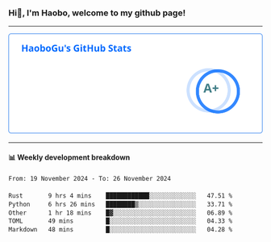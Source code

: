 <!--<h2 align="center"> Hi👋, I'm Haobo, welcome to my github page! </h2>-->
### Hi👋, I'm Haobo, welcome to my github page!
-------

<img href="https://github.com/HaoboGu" src="assets/stats.svg" alt="github stats" /> 

-------

#### 📊 **Weekly development breakdown**
<!--START_SECTION:waka-->

```txt
From: 19 November 2024 - To: 26 November 2024

Rust       9 hrs 4 mins    ████████████░░░░░░░░░░░░░   47.51 %
Python     6 hrs 26 mins   ████████▒░░░░░░░░░░░░░░░░   33.71 %
Other      1 hr 18 mins    █▓░░░░░░░░░░░░░░░░░░░░░░░   06.89 %
TOML       49 mins         █░░░░░░░░░░░░░░░░░░░░░░░░   04.33 %
Markdown   48 mins         █░░░░░░░░░░░░░░░░░░░░░░░░   04.28 %
```

<!--END_SECTION:waka-->
<!--
backup url: https://github-readme-status-dusky-ten.vercel.app/api?username=HaoboGu&count_private=true&show_icons=true&theme=transparent&border_color=2f80ed
-->
<!--
**HaoboGu/HaoboGu** is a ✨ _special_ ✨ repository because its `README.md` (this file) appears on your GitHub profile.

Here are some ideas to get you started:

- 🔭 I’m currently working on AI-assisted programming tools
- 🌱 I’m currently learning ...
- 👯 I’m looking to collaborate on ...
- 🤔 I’m looking for help with ...
- 💬 Ask me about ...
- 📫 How to reach me: ...
- 😄 Pronouns: ...
- ⚡ Fun fact: ...
-->
